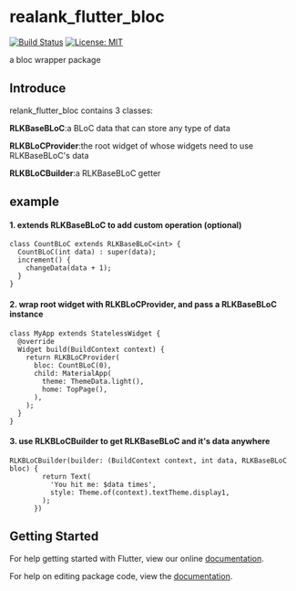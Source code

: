# realank_flutter_bloc

[![Build Status](https://travis-ci.com/Realank/realank_flutter_bloc.svg?branch=master)](https://travis-ci.com/Realank/realank_flutter_bloc)
[![License: MIT](https://img.shields.io/badge/License-MIT-yellow.svg)](https://opensource.org/licenses/MIT)

a bloc wrapper package

## Introduce

relank_flutter_bloc contains 3 classes:

**RLKBaseBLoC**:a BLoC data that can store any type of data

**RLKBLoCProvider**:the root widget of whose widgets need to use RLKBaseBLoC's data

**RLKBLoCBuilder**:a RLKBaseBLoC getter

## example

#### 1. extends RLKBaseBLoC to add custom operation (optional)
```
class CountBLoC extends RLKBaseBLoC<int> {
  CountBLoC(int data) : super(data);
  increment() {
    changeData(data + 1);
  }
}
```

#### 2. wrap root widget with RLKBLoCProvider, and pass a RLKBaseBLoC instance
```
class MyApp extends StatelessWidget {
  @override
  Widget build(BuildContext context) {
    return RLKBLoCProvider(
      bloc: CountBLoC(0),
      child: MaterialApp(
        theme: ThemeData.light(),
        home: TopPage(),
      ),
    );
  }
}

```

#### 3. use RLKBLoCBuilder to get RLKBaseBLoC and it's data anywhere
```
RLKBLoCBuilder(builder: (BuildContext context, int data, RLKBaseBLoC bloc) {
        return Text(
          'You hit me: $data times',
          style: Theme.of(context).textTheme.display1,
        );
      })
```

## Getting Started

For help getting started with Flutter, view our online [documentation](https://flutter.io/).

For help on editing package code, view the [documentation](https://flutter.io/developing-packages/).
